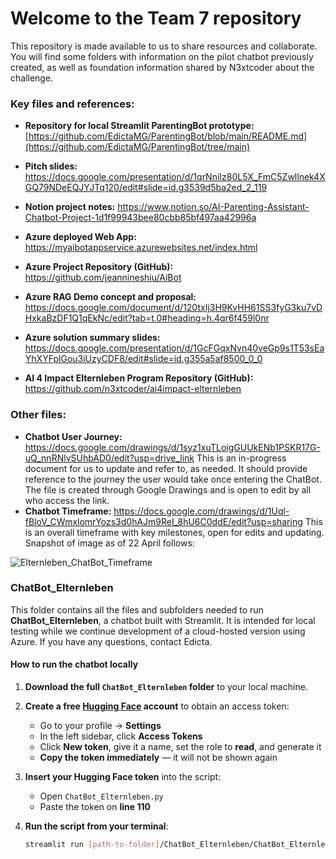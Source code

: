 # Welcome to the Team 7 repository

This repository is made available to us to share resources and collaborate.  You will find some folders with information on the pilot chatbot previously created, as well as foundation information shared by N3xtcoder about the challenge.

### **Key files and references:**

- **Repository for local Streamlit ParentingBot prototype:** [https://github.com/EdictaMG/ParentingBot/blob/main/README.md](https://github.com/EdictaMG/ParentingBot/tree/main)

- **Pitch slides:** https://docs.google.com/presentation/d/1qrNniIz80L5X_FmC5Zwllnek4XGQ79NDeEQJYJTq120/edit#slide=id.g3539d5ba2ed_2_119
  
- **Notion project notes:** https://www.notion.so/AI-Parenting-Assistant-Chatbot-Project-1d1f99943bee80cbb85bf497aa42996a

- **Azure deployed Web App:** https://myaibotappservice.azurewebsites.net/index.html

- **Azure Project Repository (GitHub):** https://github.com/jeannineshiu/AiBot

- **Azure RAG Demo concept and proposal:** https://docs.google.com/document/d/120txIj3H9KvHH61SS3fyG3ku7vDHxkaBzDF1Q1qEkNc/edit?tab=t.0#heading=h.4qr6f459l0nr

- **Azure solution summary slides:** https://docs.google.com/presentation/d/1GcFGqxNvn40veGp9s1T53sEaYhXYFplGou3iUzyCDF8/edit#slide=id.g355a5af8500_0_0
  
- **AI 4 Impact Elternleben Program Repository (GitHub):** https://github.com/n3xtcoder/ai4impact-elternleben
  
  


### **Other files:**
- **Chatbot User Journey:** https://docs.google.com/drawings/d/1syz1xuTLoigGUUkENb1PSKR17G-uQ_nnRNlvSUhbAD0/edit?usp=drive_link
This is an in-progress document for us to update and refer to, as needed.  It should provide reference to the journey the user would take once entering the ChatBot. The file is created through Google Drawings and is open to edit by all who access the link.
- **Chatbot Timeframe:** https://docs.google.com/drawings/d/1Uql-fBloV_CWmxlomrYozs3d0hAJm9ReI_8hU6C0ddE/edit?usp=sharing
This is an overall timeframe with key milestones, open for edits and updating. Snapshot of image as of 22 April follows:

![Elternleben_ChatBot_Timeframe](https://github.com/user-attachments/assets/cdf16a57-e05b-4387-b99f-c8297d20ab54)

### ChatBot_Elternleben

This folder contains all the files and subfolders needed to run **ChatBot_Elternleben**, a chatbot built with Streamlit. It is intended for local testing while we continue development of a cloud-hosted version using Azure. If you have any questions, contact Edicta.

#### How to run the chatbot locally

1. **Download the full `ChatBot_Elternleben` folder** to your local machine.

2. **Create a free [Hugging Face](https://huggingface.co/) account** to obtain an access token:
   - Go to your profile → **Settings**
   - In the left sidebar, click **Access Tokens**
   - Click **New token**, give it a name, set the role to **read**, and generate it
   - **Copy the token immediately** — it will not be shown again

3. **Insert your Hugging Face token** into the script:
   - Open `ChatBot_Elternleben.py`
   - Paste the token on **line 110**

4. **Run the script from your terminal**:

   ```bash
   streamlit run [path-to-folder]/ChatBot_Elternleben/ChatBot_Elternleben.py
